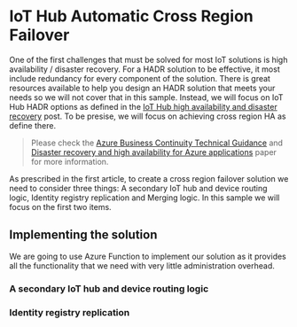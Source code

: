 # IoT Hub Automatic Cross Region Failover



One of the first challenges that must be solved for most IoT solutions is high availability / disaster recovery. For a HADR solution to be effective, it most include redundancy for every component of the solution. There is great resources available to help you design an HADR solution that meets your needs so we will not cover that in this sample.  Instead, we will focus on IoT Hub HADR options as defined in the  [IoT Hub high availability and disaster recovery](https://docs.microsoft.com/en-us/azure/iot-hub/iot-hub-ha-dr) post. To be presise, we will focus on achieving cross region HA as define there.

>Please check the [Azure Business Continuity Technical Guidance](https://docs.microsoft.com/azure/architecture/resiliency/) and [Disaster recovery and high availability for Azure applications](https://msdn.microsoft.com/library/dn251004.aspx) paper for more information.

As prescribed in the first article, to create a cross region failover solution we need to consider three things: A secondary IoT hub and device routing logic, Identity registry replication and Merging logic. In this sample we will focus on the first two items.

## Implementing the solution

We are going to use Azure Function to implement our solution as it provides all the functionality that we need with very little administration overhead. 

### A secondary IoT hub and device routing logic

### Identity registry replication